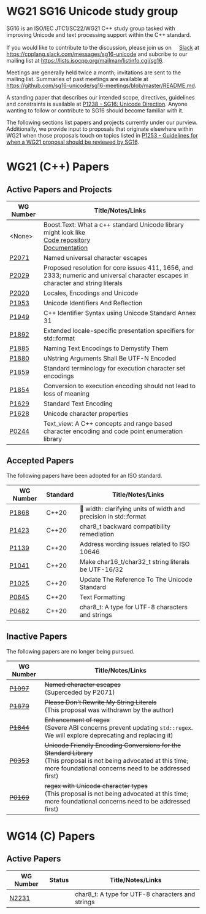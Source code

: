 # WG21 SG16 Unicode study group
SG16 is an ISO/IEC JTC1/SC22/WG21 C++ study group tasked with improving Unicode and text processing support within the C++ standard.

If you would like to contribute to the discussion, please join us on [<img src="http://slack.com/favicon.ico" height="16"/>Slack](https://cpplang.slack.com/messages/sg16-unicode) at https://cpplang.slack.com/messages/sg16-unicode and subcribe to our mailing list at https://lists.isocpp.org/mailman/listinfo.cgi/sg16.

Meetings are generally held twice a month; invitations are sent to the mailing list.  Summaries of past meetings are available at https://github.com/sg16-unicode/sg16-meetings/blob/master/README.md.

A standing paper that describes our intended scope, directives, guidelines and constraints is available at [P1238 - SG16: Unicode Direction][P1238].  Anyone wanting to follow or contribute to SG16 should become familiar with it.

The following sections list papers and projects currently under our purview.  Additionally, we provide input to proposals that originate elsewhere within WG21 when those proposals touch on topics listed in [P1253 - Guidelines for when a WG21 proposal should be reviewed by SG16][P1253].

# WG21 (C++) Papers

## Active Papers and Projects

WG Number     | Title/Notes/Links
------------- | -----
\<None\>      | Boost.Text: What a c++ standard Unicode library might look like<br/>[Code repository](https://github.com/tzlaine/text)<br/>[Documentation](https://tzlaine.github.io/text/doc/html/index.html)
[P2071][]     | Named universal character escapes
[P2029][]     | Proposed resolution for core issues 411, 1656, and 2333; numeric and universal character escapes in character and string literals
[P2020][]     | Locales, Encodings and Unicode
[P1953][]     | Unicode Identifiers And Reflection
[P1949][]     | C++ Identifier Syntax using Unicode Standard Annex 31
[P1892][]     | Extended locale-specific presentation specifiers for std::format
[P1885][]     | Naming Text Encodings to Demystify Them
[P1880][]     | uNstring Arguments Shall Be UTF-N Encoded
[P1859][]     | Standard terminology for execution character set encodings
[P1854][]     | Conversion to execution encoding should not lead to loss of meaning
[P1629][]     | Standard Text Encoding
[P1628][]     | Unicode character properties
[P0244][]     | Text_view: A C++ concepts and range based character encoding and code point enumeration library

## Accepted Papers

The following papers have been adopted for an ISO standard.

WG Number     | Standard    | Title/Notes/Links
------------- | --------    | -----
[P1868][]     | C++20       | 🦄 width: clarifying units of width and precision in std::format
[P1423][]     | C++20       | char8_t backward compatibility remediation
[P1139][]     | C++20       | Address wording issues related to ISO 10646
[P1041][]     | C++20       | Make char16_t/char32_t string literals be UTF-16/32
[P1025][]     | C++20       | Update The Reference To The Unicode Standard
[P0645][]     | C++20       | Text Formatting
[P0482][]     | C++20       | char8_t: A type for UTF-8 characters and strings

## Inactive Papers

The following papers are no longer being pursued.

WG Number     | Title/Notes/Links
------------- | -----
~~[P1097][]~~ | ~~Named character escapes~~<br/>(Superceded by P2071)
~~[P1879][]~~ | ~~Please Don't Rewrite My String Literals~~<br/>(This proposal was withdrawn by the author)
~~[P1844][]~~ | ~~Enhancement of regex~~<br/>(Severe ABI concerns prevent updating `std::regex`.  We will explore deprecating and replacing it)
~~[P0353][]~~ | ~~Unicode Friendly Encoding Conversions for the Standard Library~~<br/>(This proposal is not being advocated at this time; more foundational concerns need to be addressed first)
~~[P0169][]~~ | ~~regex with Unicode character types~~<br/>(This proposal is not being advocated at this time; more foundational concerns need to be addressed first)

# WG14 (C) Papers

## Active Papers

WG Number     | Status      | Title/Notes/Links
------------- | ------      | -----
[N2231][]     |             | char8_t: A type for UTF-8 characters and strings

[N2231]: http://www.open-std.org/jtc1/sc22/wg14/www/docs/n2231.htm
[P2071]: https://wg21.link/p2071
[P2029]: https://wg21.link/p2029
[P2020]: https://wg21.link/p2020
[P1953]: https://wg21.link/p1953
[P1949]: https://wg21.link/p1949
[P1892]: https://wg21.link/p1892
[P1885]: https://wg21.link/p1885
[P1880]: https://wg21.link/p1880
[P1879]: https://wg21.link/p1879
[P1868]: https://wg21.link/p1868
[P1859]: https://wg21.link/p1859
[P1854]: https://wg21.link/p1854
[P1844]: https://wg21.link/p1844
[P1629]: https://wg21.link/p1629
[P1628]: https://wg21.link/p1628
[P1423]: https://wg21.link/p1423
[P1253]: https://wg21.link/p1253
[P1238]: https://wg21.link/p1238
[P1139]: https://wg21.link/p1139
[P1097]: https://wg21.link/p1097
[P1041]: https://wg21.link/p1041
[P1025]: https://wg21.link/p1025
[P0645]: https://wg21.link/p0645
[P0482]: https://wg21.link/p0482
[P0244]: https://wg21.link/p0244
[P0353]: https://wg21.link/p0353
[P0169]: https://wg21.link/p0169
